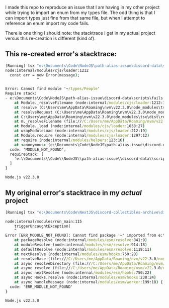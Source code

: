 I made this repo to reproduce an issue that I am having in my other project while trying to import an enum from my types file. The odd thing is that I can import types just fine from that same file, but when I attempt to reference an enum import my  code fails.

There is one thing I should note: the stacktrace I get in my actual project versus this re-creation is different (kind of).

## This re-created error's stacktrace:

```cmd
[Running] tsx "e:\Documents\Code\NodeJS\path-alias-issue\discord-data\scripts\fails.ts"
node:internal/modules/cjs/loader:1212
  const err = new Error(message);
              ^

Error: Cannot find module '~/types/People'
Require stack:
- e:\Documents\Code\NodeJS\path-alias-issue\discord-data\scripts\fails.ts
    at Module._resolveFilename (node:internal/modules/cjs/loader:1212:15)
    at resolve (C:\Users\me\AppData\Roaming\nvm\v22.3.0\node_modules\tsx\dist\register-CBZjvfJi.cjs:1:3215)
    at resolveRequest (C:\Users\me\AppData\Roaming\nvm\v22.3.0\node_modules\tsx\dist\register-CBZjvfJi.cjs:1:2724)
    at C:\Users\me\AppData\Roaming\nvm\v22.3.0\node_modules\tsx\dist\register-CBZjvfJi.cjs:1:3543
    at m._resolveFilename (file:///C:/Users/me/AppData/Roaming/nvm/v22.3.0/node_modules/tsx/dist/register-2mKsVc-c.mjs:1:832)
    at Module._load (node:internal/modules/cjs/loader:1038:27)
    at wrapModuleLoad (node:internal/modules/cjs/loader:212:19)
    at Module.require (node:internal/modules/cjs/loader:1297:12)
    at require (node:internal/modules/helpers:123:16)
    at <anonymous> (e:\Documents\Code\NodeJS\path-alias-issue\discord-data\scripts\fails.ts:1:32) {
  code: 'MODULE_NOT_FOUND',
  requireStack: [
    'e:\\Documents\\Code\\NodeJS\\path-alias-issue\\discord-data\\scripts\\fails.ts'
  ]
}

Node.js v22.3.0
```

## My original error's stacktrace in my _actual_ project

```cmd
[Running] tsx "e:\Documents\Code\NextJS\discord-collectibles-archive\discord-data\scripts\previews-extractor.ts"

node:internal/modules/run_main:115
    triggerUncaughtException(
    ^
Error [ERR_MODULE_NOT_FOUND]: Cannot find package '~' imported from e:\Documents\Code\NextJS\discord-collectibles-archive\discord-data\scripts\previews-extractor.ts
    at packageResolve (node:internal/modules/esm/resolve:841:9)
    at moduleResolve (node:internal/modules/esm/resolve:914:18)
    at defaultResolve (node:internal/modules/esm/resolve:1119:11)
    at nextResolve (node:internal/modules/esm/hooks:750:28)
    at resolveBase (file:///C:/Users/me/AppData/Roaming/nvm/v22.3.0/node_modules/tsx/dist/esm/index.mjs?1719933130469:2:3233)
    at async resolveDirectory (file:///C:/Users/me/AppData/Roaming/nvm/v22.3.0/node_modules/tsx/dist/esm/index.mjs?1719933130469:2:3519)
    at async resolve (file:///C:/Users/me/AppData/Roaming/nvm/v22.3.0/node_modules/tsx/dist/esm/index.mjs?1719933130469:2:4036)
    at async nextResolve (node:internal/modules/esm/hooks:750:22)
    at async Hooks.resolve (node:internal/modules/esm/hooks:238:24)
    at async handleMessage (node:internal/modules/esm/worker:199:18) {
  code: 'ERR_MODULE_NOT_FOUND'
}

Node.js v22.3.0
```